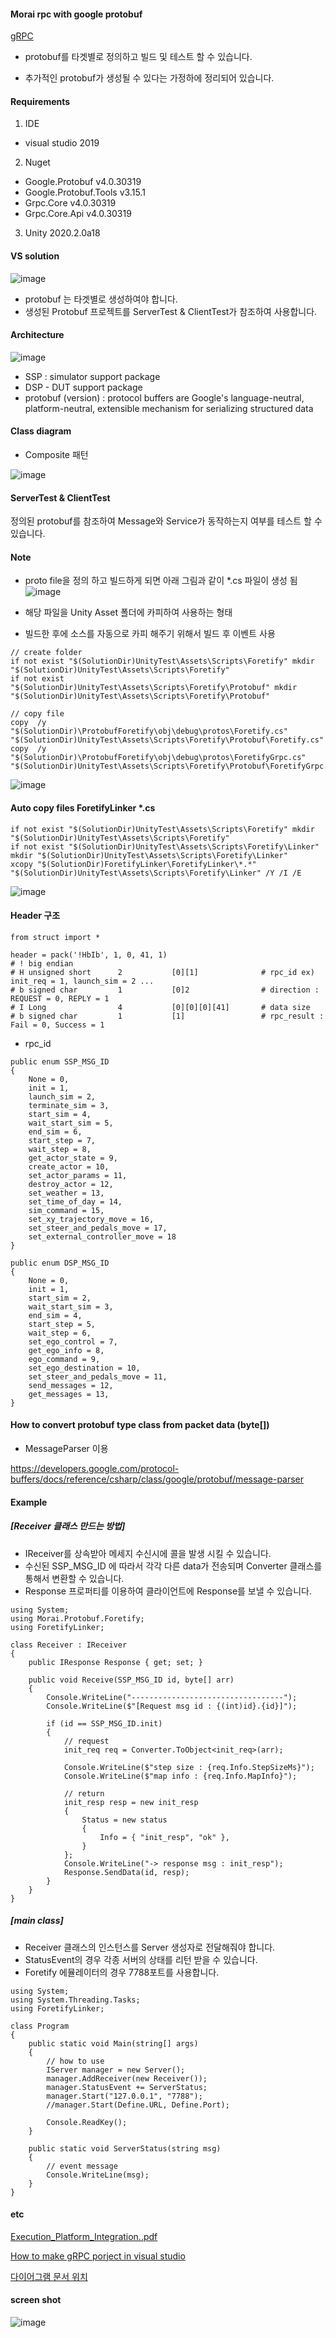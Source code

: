 #### Morai rpc with google protobuf

 [gRPC](https://morai.atlassian.net/wiki/spaces/SWDEV/pages/465469445/gRPC+Google+Remote+Procedure+Calls)

- protobuf를 타겟별로 정의하고 빌드 및 테스트 할 수 있습니다. 

- 추가적인 protobuf가 생성될 수 있다는 가정하에 정리되어 있습니다.

#### Requirements
1. IDE
- visual studio 2019
2. Nuget
- Google.Protobuf v4.0.30319
- Google.Protobuf.Tools v3.15.1
- Grpc.Core v4.0.30319
- Grpc.Core.Api v4.0.30319
3. Unity 2020.2.0a18

#### VS solution

![image](/uploads/1cc5c3cd143506c825312ecc5f84d1af/image.png)

* protobuf 는 타겟별로 생성하여야 합니다. 
* 생성된 Protobuf 프로젝트를 ServerTest & ClientTest가 참조하여 사용합니다. 

#### Architecture

![image](/uploads/9507cbf2774af6afd8c0f9d0969c753a/image.png)

- SSP : simulator support package
- DSP - DUT support package
- protobuf (version) :  protocol buffers are Google's language-neutral, platform-neutral, extensible mechanism for serializing structured data

#### Class diagram

- Composite 패턴

![image](/uploads/54a3a32d30f808cbebdbd449a45e42cd/image.png)

#### ServerTest & ClientTest
 정의된 protobuf를 참조하여 Message와 Service가 동작하는지 여부를 테스트 할 수 있습니다. 

#### Note
- proto file을 정의 하고 빌드하게 되면 아래 그림과 같이 *.cs 파일이 생성 됨
![image](/uploads/046bf93e08df96c5c193c9c414b4469f/image.png)

- 해당 파일을 Unity Asset 폴더에 카피하여 사용하는 형태

- 빌드한 후에 소스를 자동으로 카피 해주기 위해서 빌드 후 이벤트 사용

```
// create folder
if not exist "$(SolutionDir)UnityTest\Assets\Scripts\Foretify" mkdir "$(SolutionDir)UnityTest\Assets\Scripts\Foretify"
if not exist "$(SolutionDir)UnityTest\Assets\Scripts\Foretify\Protobuf" mkdir "$(SolutionDir)UnityTest\Assets\Scripts\Foretify\Protobuf"

// copy file
copy  /y "$(SolutionDir)\ProtobufForetify\obj\debug\protos\Foretify.cs" "$(SolutionDir)UnityTest\Assets\Scripts\Foretify\Protobuf\Foretify.cs"
copy  /y "$(SolutionDir)\ProtobufForetify\obj\debug\protos\ForetifyGrpc.cs" "$(SolutionDir)UnityTest\Assets\Scripts\Foretify\Protobuf\ForetifyGrpc.cs"
```

![image](/uploads/5cce5fe59094c6dbf4c202204b258278/image.png)

#### Auto copy files ForetifyLinker *.cs 
```
if not exist "$(SolutionDir)UnityTest\Assets\Scripts\Foretify" mkdir "$(SolutionDir)UnityTest\Assets\Scripts\Foretify"
if not exist "$(SolutionDir)UnityTest\Assets\Scripts\Foretify\Linker" mkdir "$(SolutionDir)UnityTest\Assets\Scripts\Foretify\Linker"
xcopy "$(SolutionDir)ForetifyLinker\ForetifyLinker\*.*" "$(SolutionDir)UnityTest\Assets\Scripts\Foretify\Linker" /Y /I /E
```

![image](/uploads/4d52635f4d9366957a551002cef0dafa/image.png)


#### Header 구조

```
from struct import *

header = pack('!HbIb', 1, 0, 41, 1)
# ! big endian
# H unsigned short      2           [0][1]              # rpc_id ex) init_req = 1, launch_sim = 2 ...
# b signed char         1           [0]2                # direction : REQUEST = 0, REPLY = 1
# I Long                4           [0][0][0][41]       # data size
# b signed char         1           [1]                 # rpc_result : Fail = 0, Success = 1

```

* rpc_id
```
public enum SSP_MSG_ID
{ 
	None = 0,
	init = 1,
	launch_sim = 2,
	terminate_sim = 3,
	start_sim = 4,
	wait_start_sim = 5,
	end_sim = 6, 
	start_step = 7, 
	wait_step = 8,
	get_actor_state = 9,
	create_actor = 10,
	set_actor_params = 11,
	destroy_actor = 12,
	set_weather = 13,
	set_time_of_day = 14,
	sim_command = 15,
	set_xy_trajectory_move = 16,
	set_steer_and_pedals_move = 17,
	set_external_controller_move = 18
}

public enum DSP_MSG_ID
{
	None = 0,
	init = 1,
	start_sim = 2,
	wait_start_sim = 3,
	end_sim = 4,
	start_step = 5,
	wait_step = 6,
	set_ego_control = 7,
	get_ego_info = 8,
	ego_command = 9,
	set_ego_destination = 10,
	set_steer_and_pedals_move = 11,
	send_messages = 12,
	get_messages = 13, 
}
```

#### How to convert protobuf type class from packet data (byte[])

* MessageParser 이용

https://developers.google.com/protocol-buffers/docs/reference/csharp/class/google/protobuf/message-parser

#### Example

##### [Receiver 클래스 만드는 방법]
- IReceiver를 상속받아 메세지 수신시에 콜을 발생 시킬 수 있습니다. 
- 수신된 SSP_MSG_ID 에 따라서 각각 다른 data가 전송되며 Converter 클래스를 통해서 변환할 수 있습니다.
- Response 프로퍼티를 이용하여 클라이언트에 Response를 보낼 수 있습니다.

```
using System;
using Morai.Protobuf.Foretify;
using ForetifyLinker;

class Receiver : IReceiver
{
	public IResponse Response { get; set; }

	public void Receive(SSP_MSG_ID id, byte[] arr)
	{
		Console.WriteLine("----------------------------------");
		Console.WriteLine($"[Request msg id : {(int)id}.{id}]");

		if (id == SSP_MSG_ID.init)
		{
			// request
			init_req req = Converter.ToObject<init_req>(arr);
			
			Console.WriteLine($"step size : {req.Info.StepSizeMs}");
			Console.WriteLine($"map info : {req.Info.MapInfo}");

			// return
			init_resp resp = new init_resp
			{ 
				Status = new status
				{ 
					Info = { "init_resp", "ok" },
				}
			};
			Console.WriteLine("-> response msg : init_resp");
			Response.SendData(id, resp);
		}
	}
}
```

##### [main class]
- Receiver 클래스의 인스턴스를 Server 생성자로 전달해줘야 합니다. 
- StatusEvent의 경우 각종 서버의 상태를 리턴 받을 수 있습니다. 
- Foretify 에뮬레이터의 경우 7788포트를 사용합니다. 

``` 
using System;
using System.Threading.Tasks;
using ForetifyLinker;

class Program
{
	public static void Main(string[] args)
	{
		// how to use
		IServer manager = new Server();
		manager.AddReceiver(new Receiver());
		manager.StatusEvent += ServerStatus;
		manager.Start("127.0.0.1", "7788");
		//manager.Start(Define.URL, Define.Port);

		Console.ReadKey();
	}
	
	public static void ServerStatus(string msg)
	{
		// event message
		Console.WriteLine(msg);
	}
}
```

#### etc
[Execution_Platform_Integration..pdf](/uploads/9d39146b5efb8c016393d4d8c329cc02/Execution_Platform_Integration..pdf)

[How to make gRPC porject in visual studio](https://morai.atlassian.net/wiki/spaces/SWDEV/pages/476447114/How+to+make+gRPC+project+in+visual+studio.)

[다이어그램 문서 위치](https://app.diagrams.net/#G1PGr1REielWEIsKjcjOgXxAOUpNVX4i_9)

#### screen shot

![image](/uploads/80aa0fd1f89c630fe947cb7f7a2446a9/image.png)
